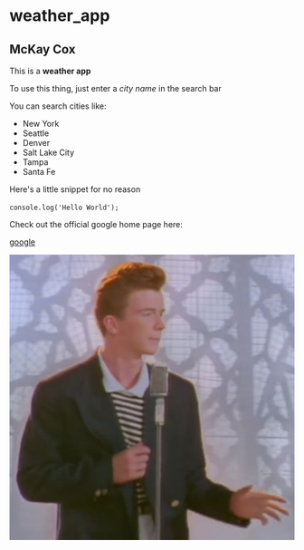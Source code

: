 # weather_app
## McKay Cox
This is a **weather app**

To use this thing, just enter a *city name* in the search bar

You can search cities like:
- New York
- Seattle
- Denver
- Salt Lake City 
- Tampa
- Santa Fe

Here's a little snippet for no reason

`console.log('Hello World');`

Check out the official google home page here:

[google](https://google.com)

![Rick Astley](rick.jfif)
